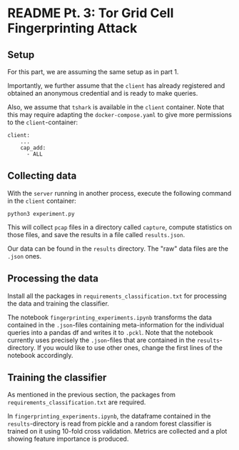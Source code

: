 # README Pt. 3: Tor Grid Cell Fingerprinting Attack

## Setup

For this part, we are assuming the same setup as in part 1. 

Importantly, we further assume that the `client` has already registered and obtained an anonymous credential and is ready to make queries.

Also, we assume that `tshark` is available in the `client` container. Note that this may require adapting the `docker-compose.yaml` to give more permissions to the `client`-container:

```
client:
    ...
    cap_add:
      - ALL
```

## Collecting data

With the `server` running in another process, execute the following command in the `client` container:

```
python3 experiment.py
```

This will collect `pcap` files in a directory called `capture`, compute statistics on those files, and save the results in a file called `results.json`.

Our data can be found in the `results` directory. The "raw" data files are the `.json` ones.

## Processing the data

Install all the packages in `requirements_classification.txt` for processing the data and training the classifier.

The notebook `fingerprinting_experiments.ipynb` transforms the data contained in the `.json`-files containing meta-information for the individual queries into a pandas df and writes it to `.pckl`. Note that the notebook currently uses precisely the `.json`-files that are contained in the `results`-directory. If you would like to use other ones, change the first lines of the notebook accordingly.

## Training the classifier

As mentioned in the previous section, the packages from `requirements_classification.txt` are required.

In `fingerprinting_experiments.ipynb`, the dataframe contained in the `results`-directory is read from pickle and a random forest classifier is trained on it using 10-fold cross validation. Metrics are collected and a plot showing feature importance is produced.
